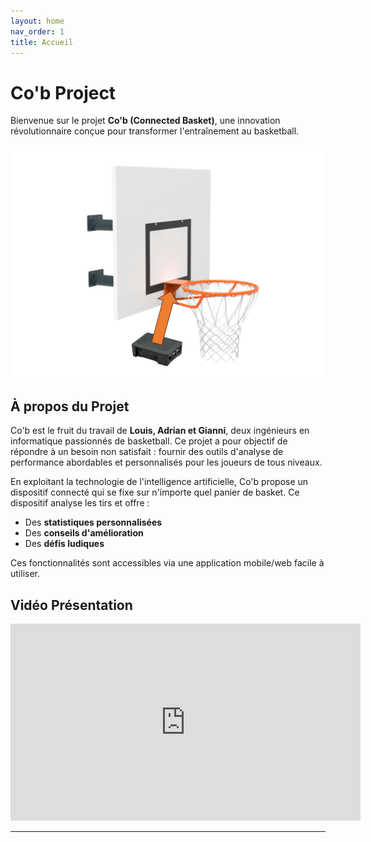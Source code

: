 ```yaml
---
layout: home
nav_order: 1
title: Accueil
---
```


# Co'b Project

Bienvenue sur le projet **Co'b (Connected Basket)**, une innovation révolutionnaire conçue pour transformer l'entraînement au basketball.

![Illustration vectorielle colorée avec un fond blanc, montrant un atelier équipé pour un projet de conception mécanique, électronique et informatique](images/co'b.png)

## À propos du Projet

Co'b est le fruit du travail de **Louis, Adrian et Gianni**, deux ingénieurs en informatique passionnés de basketball. Ce projet a pour objectif de répondre à un besoin non satisfait : fournir des outils d'analyse de performance abordables et personnalisés pour les joueurs de tous niveaux.

En exploitant la technologie de l'intelligence artificielle, Co'b propose un dispositif connecté qui se fixe sur n'importe quel panier de basket. Ce dispositif analyse les tirs et offre :

- Des **statistiques personnalisées**
- Des **conseils d'amélioration**
- Des **défis ludiques**

Ces fonctionnalités sont accessibles via une application mobile/web facile à utiliser.

## Vidéo Présentation

<iframe width="560" height="315" src="https://www.youtube.com/embed/Y20hAHf7zNk?si=UrO35O-r6UlEBWZC" title="YouTube video player" frameborder="0" allow="accelerometer; autoplay; clipboard-write; encrypted-media; gyroscope; picture-in-picture; web-share" referrerpolicy="strict-origin-when-cross-origin" allowfullscreen></iframe>

---
